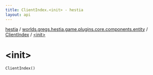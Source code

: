 ```yaml
---
title: ClientIndex.<init> - hestia
layout: api
---
```


<div class='api-docs-breadcrumbs'><a href="../../index.html">hestia</a> / <a href="../index.html">worlds.gregs.hestia.game.plugins.core.components.entity</a> / <a href="index.html">ClientIndex</a> / <a href="./-init-.html">&lt;init&gt;</a></div>

# &lt;init&gt;

<div class="signature"><code><span class="identifier">ClientIndex</span><span class="symbol">(</span><span class="symbol">)</span></code></div>
